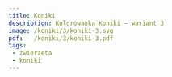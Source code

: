 ```yaml
---
title: Koniki
description: Kolorowanka Koniki – wariant 3
image: /koniki/3/koniki-3.svg
pdf:   /koniki/3/koniki-3.pdf
tags:
 - zwierzeta
 - koniki
---
```

